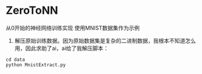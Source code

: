 # ZeroToNN
从0开始的神经网络训练实现
使用MNIST数据集作为示例

1. 解压原始训练数据。因为原始数据集是复杂的二进制数据，我根本不知道怎么用，因此求助了ai，ai给了我解压脚本：
```shell
cd data
python MnistExtract.py
```

